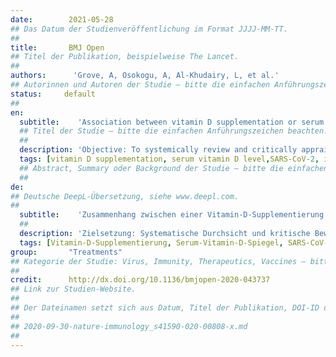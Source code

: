 ```yaml
---
date:        2021-05-28
## Das Datum der Studienveröffentlichung im Format JJJJ-MM-TT.
##
title:       BMJ Open
## Titel der Publikation, beispielweise The Lancet.
##
authors:      'Grove, A, Osokogu, A, Al-Khudairy, L, et al.'
## Autorinnen und Autoren der Studie – bitte die einfachen Anführungszeichen beachten!
status:     default
##
en:
  subtitle:    'Association between vitamin D supplementation or serum vitamin D level and susceptibility to SARS-CoV-2 infection or COVID-19 including clinical course, morbidity and mortality outcomes? A systematic review'
  ## Titel der Studie – bitte die einfachen Anführungszeichen beachten!
  ##
  description: 'Objective: To systemically review and critically appraise published studies of the association between vitamin D supplementation or serum vitamin D level and susceptibility to SARS-CoV-2 infection or COVID-19, including clinical course, morbidity and mortality outcomes. Design: Systematic review. Data sources: MEDLINE (OVID), Embase (OVID), Cochrane Central Register of Controlled Trials, MedRxiv and BioRxiv preprint databases. COVID-19 databases of the WHO, Cochrane, CEBM Oxford and Bern University up to 10 June 2020. Study selection: Studies that assessed vitamin D supplementation and/or low serum vitamin D in patients acutely ill with, or at risk of, severe betacoronavirus infection (SARS-CoV, MERS-CoV, SARS-CoV-2). Data extraction: Two authors independently extracted data using a predefined data extraction form and assessed risk of bias using the Downs and Black Quality Assessment Checklist. Results: Searches elicited 449 papers, 59 studies were eligible full-text assessment and 4 met the eligibility criteria of this review. The four studies were narratively synthesised and included (1) a cross-sectional study (n=107) suggesting an inverse association between serum vitamin D and SARS-CoV-2; (2) a retrospective cohort study (348 598 participants, 449 cases) in which univariable analysis showed that vitamin D protects against COVID-19; (3) an ecological country level study demonstrating a negative correlation between vitamin D and COVID-19 case numbers and mortality; and (4) a case-control survey (n=1486) showing cases with confirmed/probable COVID-19 reported lower vitamin D supplementation. All studies were at high/unclear risk of bias. Conclusion: There is no robust evidence of a negative association between vitamin D and COVID-19. No relevant randomised controlled trials were identified and there is no robust peer-reviewed published evidence of association between vitamin D levels and severity of symptoms or mortality due to COVID-19. Guideline producers should acknowledge that benefits of vitamin D supplementation in COVID-19 are as yet unproven despite increasing interest.'
  tags: [vitamin D supplementation, serum vitamin D level,SARS-CoV-2, infection, COVID-19, morbidity, mortality, outcomes]
  ## Abstract, Summary oder Background der Studie – bitte die einfachen Anführungszeichen beachten!
  ##
de: 
## Deutsche DeepL-Übersetzung, siehe www.deepl.com.
##
  subtitle:    'Zusammenhang zwischen einer Vitamin-D-Supplementierung oder dem Vitamin-D-Serumspiegel und der Anfälligkeit für eine SARS-CoV-2-Infektion oder COVID-19 einschließlich des klinischen Verlaufs, der Morbidität und der Mortalität? Eine systematische Überprüfung'
  ##
  description: 'Zielsetzung: Systematische Durchsicht und kritische Bewertung veröffentlichter Studien über den Zusammenhang zwischen Vitamin-D-Supplementierung oder Serum-Vitamin-D-Spiegel und der Anfälligkeit für eine SARS-CoV-2-Infektion oder COVID-19, einschließlich des klinischen Verlaufs, der Morbidität und der Sterblichkeit. Aufbau: Systematische Überprüfung. Datenquellen: MEDLINE (OVID), Embase (OVID), Cochrane Central Register of Controlled Trials, MedRxiv und BioRxiv Preprint-Datenbanken. COVID-19 Datenbanken der WHO, Cochrane, CEBM Oxford und Universität Bern bis zum 10. Juni 2020. Auswahl der Studien: Studien, die eine Vitamin-D-Supplementierung und/oder einen niedrigen Serum-Vitamin-D-Spiegel bei Patienten, die akut an einer schweren Betacoronavirus-Infektion (SARS-CoV, MERS-CoV, SARS-CoV-2) erkrankt oder gefährdet sind, untersucht haben. Datenextraktion: Zwei Autoren extrahierten unabhängig voneinander die Daten anhand eines vordefinierten Datenextraktionsformulars und bewerteten das Risiko einer Verzerrung anhand der Downs and Black Quality Assessment Checklist. Ergebnisse: Die Recherchen ergaben 449 Arbeiten, von denen 59 Studien für eine Volltextbewertung in Frage kamen und 4 die Zulassungskriterien für diese Übersicht erfüllten. Die vier Studien wurden narrativ zusammengefasst und umfassten (1) eine Querschnittsstudie (n=107), die einen umgekehrten Zusammenhang zwischen Serum-Vitamin D und SARS-CoV-2 nahelegt; (2) eine retrospektive Kohortenstudie (348 598 Teilnehmer, 449 Fälle), in der eine univariable Analyse zeigte, dass Vitamin D vor COVID-19 schützt; (3) eine ökologische Studie auf Länderebene, die eine negative Korrelation zwischen Vitamin D und der Zahl der COVID-19-Fälle und der Sterblichkeit aufzeigte; und (4) eine Fall-Kontroll-Erhebung (n=1486), die zeigte, dass Fälle mit bestätigten/wahrscheinlichen COVID-19-Fällen eine geringere Vitamin-D-Supplementierung aufwiesen. Alle Studien wiesen ein hohes/unklares Risiko der Verzerrung auf. Schlussfolgerung: Es gibt keine stichhaltigen Beweise für einen negativen Zusammenhang zwischen Vitamin D und COVID-19. Es wurden keine relevanten randomisierten kontrollierten Studien identifiziert, und es gibt keine solide, von Fachleuten überprüfte, veröffentlichte Evidenz für einen Zusammenhang zwischen dem Vitamin-D-Spiegel und der Schwere der Symptome oder der Sterblichkeit aufgrund von COVID-19. Die Hersteller von Leitlinien sollten anerkennen, dass der Nutzen einer Vitamin-D-Supplementierung bei COVID-19 trotz des zunehmenden Interesses noch nicht bewiesen ist.'
  tags: [Vitamin-D-Supplementierung, Serum-Vitamin-D-Spiegel, SARS-CoV-2, Infektion, COVID-19, Morbidität, Mortalität, Ergebnisse]
group:       "Treatments"
## Kategorie der Studie: Virus, Immunity, Therapeutics, Vaccines – bitte die Anführungszeichen beachten!
##
credit:      http://dx.doi.org/10.1136/bmjopen-2020-043737
## Link zur Studien-Website.
##
## Der Dateinamen setzt sich aus Datum, Titel der Publikation, DOI-ID der Studie (nach dem letzten Slash) und der Dateiendung zusammen. Bitte den Unterstrich vor der DOI-ID beachten!
##
## 2020-09-30-nature-immunology_s41590-020-00808-x.md
##
---
```

<object data="{{ page.link }}" style='height:calc(100vh - 400px); width: 100%' type='application/pdf'></object>